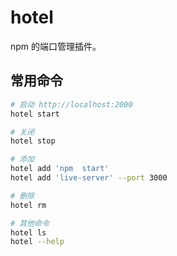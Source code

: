 # hotel

npm 的端口管理插件。

## 常用命令

```bash
# 启动 http://localhost:2000
hotel start

# 关闭
hotel stop

# 添加
hotel add 'npm  start'
hotel add 'live-server' --port 3000

# 删除
hotel rm

# 其他命令
hotel ls
hotel --help
```



